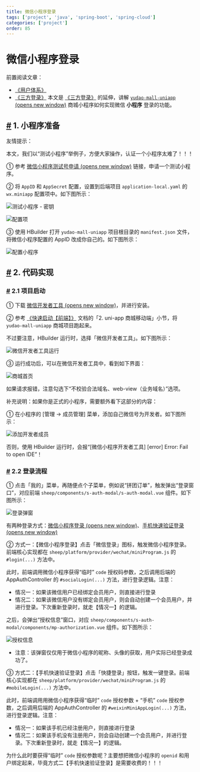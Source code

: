 ```yaml
---
title: 微信小程序登录
tags: ['project', 'java', 'spring-boot', 'spring-cloud']
categories: ['project']
order: 85
---
```

# 微信小程序登录

前置阅读文章：

 * [《用户体系》](/user-center/)
* [《三方登录》](/social-user/)
 本文是 [《三方登录》](/social-user/) 的延伸，讲解 [`yudao-mall-uniapp`  (opens new window)](https://github.com/yudaocode/yudao-mall-uniapp) 商城小程序如何实现微信 **小程序** 登录的功能。

 ## [#](#_1-小程序准备) 1. 小程序准备

 友情提示：

 本文，我们以“测试小程序”举例子，方便大家操作，认证一个小程序太难了！！！

 ① 参考 [微信小程序测试号申请  (opens new window)](https://developers.weixin.qq.com/miniprogram/dev/devtools/sandbox.html) 链接，申请一个测试小程序。

 ② 将 `AppID` 和 `AppSecret` 配置，设置到后端项目 `application-local.yaml` 的 `wx.miniapp` 配置项中。如下图所示：

 ![测试小程序 - 密钥](https://doc.iocoder.cn/img/%E4%BC%9A%E5%91%98%E6%89%8B%E5%86%8C/%E5%B0%8F%E7%A8%8B%E5%BA%8F%E7%99%BB%E5%BD%95/%E6%B5%8B%E8%AF%95%E5%B0%8F%E7%A8%8B%E5%BA%8F-%E5%AF%86%E9%92%A5.png)

 ![ 配置项](https://doc.iocoder.cn/img/%E4%BC%9A%E5%91%98%E6%89%8B%E5%86%8C/%E5%B0%8F%E7%A8%8B%E5%BA%8F%E7%99%BB%E5%BD%95/%E5%90%8E%E7%AB%AF%E9%85%8D%E7%BD%AE%E9%A1%B9.png)

 ③ 使用 HBuilder 打开 `yudao-mall-uniapp` 项目根目录的 `manifest.json` 文件，将微信小程序配置的 AppID 改成你自己的。如下图所示：

 ![配置小程序](https://doc.iocoder.cn/img/%E4%BC%9A%E5%91%98%E6%89%8B%E5%86%8C/%E5%B0%8F%E7%A8%8B%E5%BA%8F%E7%99%BB%E5%BD%95/%E9%85%8D%E7%BD%AE%E5%B0%8F%E7%A8%8B%E5%BA%8F.png)

 ## [#](#_2-代码实现) 2. 代码实现

 ### [#](#_2-1-项目启动) 2.1 项目启动

 ① 下载 [微信开发者工具  (opens new window)](https://developers.weixin.qq.com/miniprogram/dev/devtools/download.html)，并进行安装。

 ② 参考 [《快速启动【前端】》](/quick-start-front/) 文档的「2. uni-app 商城移动端」小节，将 `yudao-mall-uniapp` 商城项目跑起来。

 不过要注意，HBuilder 运行时，选择「微信开发者工具」。如下图所示：

 ![微信开发者工具运行](https://doc.iocoder.cn/img/%E4%BC%9A%E5%91%98%E6%89%8B%E5%86%8C/%E5%B0%8F%E7%A8%8B%E5%BA%8F%E7%99%BB%E5%BD%95/%E5%BE%AE%E4%BF%A1%E5%BC%80%E5%8F%91%E8%80%85%E5%B7%A5%E5%85%B7%E8%BF%90%E8%A1%8C.png)

 ③ 运行成功后，可以在微信开发者工具中，看到如下界面：

 ![商城首页](https://doc.iocoder.cn/img/%E4%BC%9A%E5%91%98%E6%89%8B%E5%86%8C/%E5%B0%8F%E7%A8%8B%E5%BA%8F%E7%99%BB%E5%BD%95/%E5%95%86%E5%9F%8E%E9%A6%96%E9%A1%B5.png)

 如果请求报错，注意勾选下“不校验合法域名、web-view（业务域名）”选项。

 补充说明：如果你是正式的小程序，需要额外看下这部分的内容：

 ① 在小程序的 [管理 -> 成员管理] 菜单，添加自己微信号为开发者。如下图所示：

 ![添加开发者成员](https://doc.iocoder.cn/img/%E4%BC%9A%E5%91%98%E6%89%8B%E5%86%8C/%E5%B0%8F%E7%A8%8B%E5%BA%8F%E7%99%BB%E5%BD%95/%E6%B7%BB%E5%8A%A0%E5%BC%80%E5%8F%91%E8%80%85%E6%88%90%E5%91%98.png)

 否则，使用 HBuilder 运行时，会报“[微信小程序开发者工具] [error] Error: Fail to open IDE”！

 ### [#](#_2-2-登录流程) 2.2 登录流程

 ① 点击「我的」菜单，再随便点个子菜单，例如说“拼团订单”，触发弹出“登录窗口”，对应前端 `sheep/components/s-auth-modal/s-auth-modal.vue` 组件。如下图所示：

 ![登录弹窗](https://doc.iocoder.cn/img/%E4%BC%9A%E5%91%98%E6%89%8B%E5%86%8C/%E5%B0%8F%E7%A8%8B%E5%BA%8F%E7%99%BB%E5%BD%95/%E7%99%BB%E5%BD%95%E5%BC%B9%E7%AA%97.png)

 有两种登录方式：[微信小程序登录  (opens new window)](https://developers.weixin.qq.com/miniprogram/dev/framework/open-ability/login.html)、[手机快速验证登录  (opens new window)](https://developers.weixin.qq.com/miniprogram/dev/framework/open-ability/getPhoneNumber.html)

 ② 方式一：【微信小程序登录】点击「微信登录」图标，触发微信小程序登录。前端核心实现都在 `sheep/platform/provider/wechat/miniProgram.js` 的 `#login(...)` 方法中。

 此时，前端调用微信小程序获得“临时” `code` 授权码参数，之后调用后端的 AppAuthController 的 `#socialLogin(...)` 方法，进行登录逻辑。注意：

 * 情况一：如果该微信用户已经绑定会员用户，则直接进行登录
* 情况二：如果该微信用户没有绑定会员用户，则会自动创建一个会员用户，并进行登录。下次重新登录时，就走【情况一】的逻辑。

 之后，会弹出“授权信息”窗口，对应 `sheep/components/s-auth-modal/components/mp-authorization.vue` 组件。如下图所示：

 ![授权信息](https://doc.iocoder.cn/img/%E4%BC%9A%E5%91%98%E6%89%8B%E5%86%8C/%E5%B0%8F%E7%A8%8B%E5%BA%8F%E7%99%BB%E5%BD%95/%E6%8E%88%E6%9D%83%E4%BF%A1%E6%81%AF.png)

 * 注意：该弹窗仅仅用于微信小程序的昵称、头像的获取，用户实际已经登录成功了。

 ③ 方式二：【手机快速验证登录】点击「快捷登录」按钮，触发一键登录。前端核心实现都在 `sheep/platform/provider/wechat/miniProgram.js` 的 `#mobileLogin(...)` 方法中。

 此时，前端调用用微信小程序获得“临时” `code` 授权参数 + “手机” `code` 授权参数，之后调用后端的 AppAuthController 的 `#weixinMiniAppLogin(...)` 方法，进行登录逻辑。注意：

 * 情况一：如果该手机已经注册用户，则直接进行登录
* 情况二：如果该手机没有注册用户，则会自动创建一个会员用户，并进行登录。下次重新登录时，就走【情况一】的逻辑。

 为什么此时要获得“临时” `code` 授权参数呢？主要想把微信小程序的 `openid` 和用户绑定起来，毕竟方式二【手机快速验证登录】是需要收费的！！！

